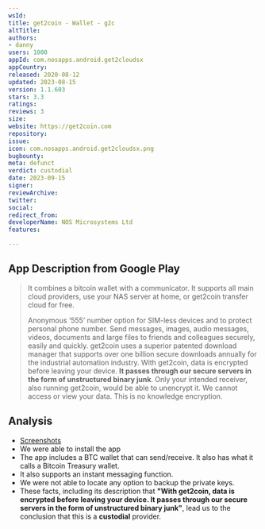 ```yaml
---
wsId: 
title: get2coin - Wallet - g2c
altTitle: 
authors:
- danny
users: 1000
appId: com.nosapps.android.get2cloudsx
appCountry: 
released: 2020-08-12
updated: 2023-08-15
version: 1.1.603
stars: 3.3
ratings: 
reviews: 3
size: 
website: https://get2coin.com
repository: 
issue: 
icon: com.nosapps.android.get2cloudsx.png
bugbounty: 
meta: defunct
verdict: custodial
date: 2023-09-15
signer: 
reviewArchive: 
twitter: 
social: 
redirect_from: 
developerName: NOS Microsystems Ltd
features: 

---
```


## App Description from Google Play 

>  It combines a bitcoin wallet with a communicator. It supports all main cloud providers, use your NAS server at home, or get2coin transfer cloud for free.
>
> Anonymous ‘555’ number option for SIM-less devices and to protect personal phone number. Send messages, images, audio messages, videos, documents and large files to friends and colleagues securely, easily and quickly. get2coin uses a superior patented download manager that supports over one billion secure downloads annually for the industrial automation industry. With get2coin, data is encrypted before leaving your device. **It passes through our secure servers in the form of unstructured binary junk**. Only your intended receiver, also running get2coin, would be able to unencrypt it. We cannot access or view your data. This is no knowledge encryption.

## Analysis 

- [Screenshots](https://twitter.com/BitcoinWalletz/status/1663741957330313216)
- We were able to install the app 
- The app includes a BTC wallet that can send/receive. It also has what it calls a Bitcoin Treasury wallet. 
- It also supports an instant messaging function. 
- We were not able to locate any option to backup the private keys.
- These facts, including its description that **"With get2coin, data is encrypted before leaving your device. It passes through our secure servers in the form of unstructured binary junk"**, lead us to the conclusion that this is a **custodial** provider.